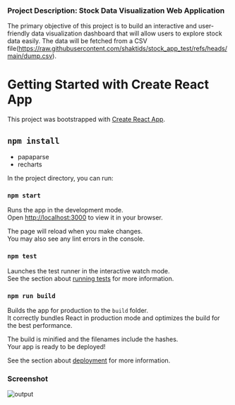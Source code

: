 ### Project Description: Stock Data Visualization Web Application

The primary objective of this project is to build an interactive and user-friendly data visualization dashboard that will allow users to explore stock data easily. The data will be fetched from a CSV file(https://raw.githubusercontent.com/shaktids/stock_app_test/refs/heads/main/dump.csv).

# Getting Started with Create React App

This project was bootstrapped with [Create React App](https://github.com/facebook/create-react-app).

## `npm install`

- papaparse
- recharts

In the project directory, you can run:

### `npm start`

Runs the app in the development mode.\
Open [http://localhost:3000](http://localhost:3000) to view it in your browser.

The page will reload when you make changes.\
You may also see any lint errors in the console.

### `npm test`

Launches the test runner in the interactive watch mode.\
See the section about [running tests](https://facebook.github.io/create-react-app/docs/running-tests) for more information.

### `npm run build`

Builds the app for production to the `build` folder.\
It correctly bundles React in production mode and optimizes the build for the best performance.

The build is minified and the filenames include the hashes.\
Your app is ready to be deployed!

See the section about [deployment](https://facebook.github.io/create-react-app/docs/deployment) for more information.

### Screenshot

![output]()
